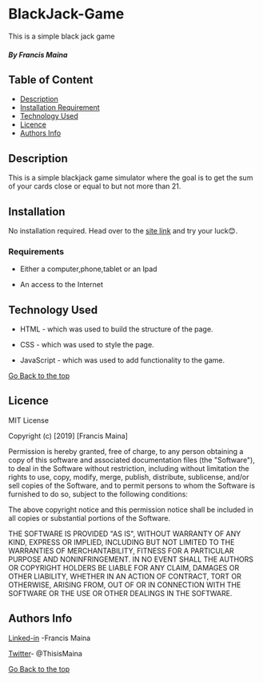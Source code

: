 # BlackJack-Game
This is a simple black jack game

##### By Francis Maina


## Table of Content

+ [Description](#description)
+ [Installation Requirement](#Installation)
+ [Technology Used](#technology-used)
+ [Licence](#licence)
+ [Authors Info](https://github.com/Maina-Francis/BlackJack-Game/new/main?readme=1#authors-info)

## Description
<p>This is a simple blackjack game simulator where the goal is to get the sum of your cards close or equal to but not more than 21.</p>

## Installation
No installation required. Head over to the [site link](https://maina-francis.github.io/BlackJack-Game/) and try your luck😊.

### Requirements

* Either a computer,phone,tablet or an Ipad

* An access to the Internet


## Technology Used
* HTML - which was used to build the structure of the page.

* CSS - which was used to style the page.

* JavaScript - which was used to add functionality to the game.

[Go Back to the top](#portfolio)

## Licence

MIT License

Copyright (c) [2019] [Francis Maina]

Permission is hereby granted, free of charge, to any person obtaining a copy
of this software and associated documentation files (the "Software"), to deal
in the Software without restriction, including without limitation the rights
to use, copy, modify, merge, publish, distribute, sublicense, and/or sell
copies of the Software, and to permit persons to whom the Software is
furnished to do so, subject to the following conditions:

The above copyright notice and this permission notice shall be included in all
copies or substantial portions of the Software.

THE SOFTWARE IS PROVIDED "AS IS", WITHOUT WARRANTY OF ANY KIND, EXPRESS OR
IMPLIED, INCLUDING BUT NOT LIMITED TO THE WARRANTIES OF MERCHANTABILITY,
FITNESS FOR A PARTICULAR PURPOSE AND NONINFRINGEMENT. IN NO EVENT SHALL THE
AUTHORS OR COPYRIGHT HOLDERS BE LIABLE FOR ANY CLAIM, DAMAGES OR OTHER
LIABILITY, WHETHER IN AN ACTION OF CONTRACT, TORT OR OTHERWISE, ARISING FROM,
OUT OF OR IN CONNECTION WITH THE SOFTWARE OR THE USE OR OTHER DEALINGS IN THE
SOFTWARE.


## Authors Info

[Linked-in](https://ke.linkedin.com/in/francis-maina-kabutha?trk=people-guest_people_search-card) -Francis Maina

[Twitter](https://twitter.com/ThisisMaina)- @ThisisMaina

[Go Back to the top](https://github.com/Maina-Francis/BlackJack-Game/new/main?readme=1#blackjack-game)
